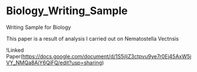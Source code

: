 # Biology_Writing_Sample
Writing Sample for Biology

This paper is a result of analysis I carried out on Nematostella Vectnsis 

!Linked Paper(https://docs.google.com/document/d/1S5jIjZ3ctpvu9ye7r0Ej45AxW5jVY_NMQa8AiY6QiFQ/edit?usp=sharing)
